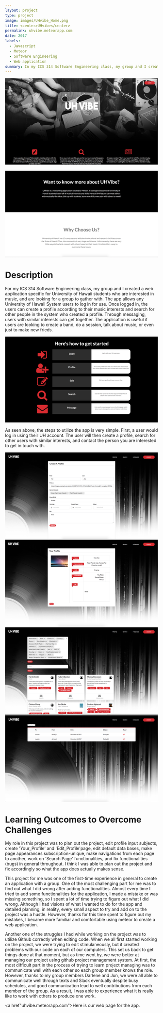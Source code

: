 ```yaml
---
layout: project
type: project
image: images/UHvibe_Home.png
title: <center>UHvibe</center>
permalink: uhvibe.meteorapp.com
date: 2017
labels:
  - Javascript
  - Meteor
  - Software Engineering
  - Web application
summary: In my ICS 314 Software Engineering class, my group and I created a web application for University of Hawaii students. 
---
```



  <div align="middle"><img src="../images/UHvibe_Home.png"></div>
  
  <Br>

  <div align="middle"><img src="../images/UHvibe_About.png"></div>


<h1>Description</h1>
<p>For my ICS 314 Software Engineering class, my group and I created a web application specific for University of Hawaii students who are interested in music, and are looking for a group to gather with. The app allows any University of Hawaii System users to log in for use. Once logged in, the users can create a profile according to their music interests and search for other people in the system who created a profile. Through messaging, users with similar interests can get together. The application is useful if users are looking to create a band, do a session, talk about music, or even just to make new frieds. </p>

<div align="middle"><img src="../images/UHvibe_Steps.png"></div>

<p>As seen above, the steps to utilize the app is very simple. First, a user would log in using their UH account. The user will then create a profile, search for other users with similar interests, and contact the person you are interested to get in touch with.</p>

<div align="middle"><img src="../images/UHvibe_CreateProfile.png"></div>
<div align="middle"><img src="../images/UHvibe_Profile.png"></div>
<div align="middle"><img src="../images/UHvibe_Search.png"></div>
<div align="middle"><img src="../images/UHvibe_Message.png"></div>


<h1>Learning Outcomes to Overcome Challenges</h1>
<p>My role in this project was to plan out the project, edit profile input subjects, create 'Your_Profile' and 'Edit_Profile'page, edit default data bases, make page appearances subscription-unique, make navigations from each page to another, work on 'Search Page' functionalities, and fix functionalities (bugs) in general throughout. I think I was able to plan out the project and fix accordingly so what the app does actually makes sense.</p>
  <p>This project for me was one of the first-time experience in general to create an application with a group. One of the most challenging part for me was to find out what I did wrong after adding functionalities. Almost every time I tried to add some functionalities for the application, I made a mistake or was missing something, so I spent a lot of time trying to figure out what I did wrong. Although I had visions of what I wanted to do for the app and detailed planning, in reality, every small aspect to try and add on to the project was a hustle. However, thanks for this time spent to figure out my mistakes, I became more familiar and comfortable using meteor to create a web application.</p>
  <p>Another one of the struggles I had while working on the project was to utilize Github correctly when editing code. When we all first started working on the project, we were trying to edit stimulaneously, but it created problems with our code on each of our computers. This set us back to get things done at that moment, but as time went by, we were better at managing our project using github project management system. At first, the most difficult part in the process of trying to learn project managing was to communicate well with each other so each group member knows the role. However, thanks to my group members Darlene and Jun, we were all able to communicate well through texts and Slack eventually despite busy schedules, and good communication lead to well contributions from each member of the group. As a result, I was able to experience what it is really like to work with others to produce one work.</p>

<a href"uhvibe.meteorapp.com">Here is our web page for the app.</a>
